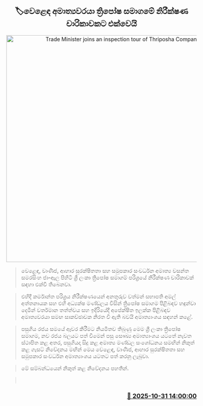 <p align='center'><b><h2 align='center' title='Trade Minister joins an inspection tour of Thriposha Company'>🏷වෙළෙඳ අමාත්‍යවරයා ත්‍රිපෝෂ සමාගමේ නිරීක්ෂණ චාරිකාවකට එක්වෙයි</h2></b></p>
<p align='center'><img src='https://helakuru.sgp1.cdn.digitaloceanspaces.com/esana/images/lib/wasantha-mnk.jpg' width='600' alt='Trade Minister joins an inspection tour of Thriposha Company'></p>

> වෙළෙඳ, වාණිජ, ආහාර සුරක්ෂිතතා සහ සමුපකාර සංවර්ධන අමාත්‍ය වසන්ත සමරසිංහ ජා-ඇල පිහිටි ශ්‍රී ලංකා ත්‍රිපෝෂ සමාගම් පරිශ්‍රයේ නිරීක්ෂණ චාරිකාවක් සඳහා එක්වී තිබෙනවා.

> එහිදී කර්මාන්ත පරිශ්‍රය නිරීක්ෂණයෙන් අනතුරුව වත්මන් සභාපති අමල් අත්තනායක සහ එහි අධ්‍යක්ෂ මණ්ඩලය විසින් ත්‍රිපෝෂ සමාගම පිළිබඳව හඳුන්වා දෙමින් වර්තමාන තත්ත්වය සහ ඉදිරියේදී අපේක්ෂිත ඉලක්ක පිළිබඳව අමාත්‍යවරයා සමඟ සාකච්ඡාවක නිරත වී ඇති බවයි අමාත්‍යාංශය සඳහන් කළේ.

> පසුගිය රජය සමයේ ඈවර කිරීමට නියමිතව තිබුණු මෙම ශ්‍රී ලංකා ත්‍රිපෝෂ සමාගම, නව රජය බලයට පත් වීමෙන් පසු සෞඛ්‍ය අමාත්‍යාංශය යටතේ නැවත ස්ථාපිත කළ අතර, පසුගියදා සිදු කළ අමාත්‍ය මණ්ඩල සංශෝධනය සමඟින් නිකුත් කළ ගැසට් නිවේදනය මඟින් මෙය වෙළෙඳ, වාණිජ, ආහාර සුරක්ෂිතතා සහ සමුපකාර සංවර්ධන අමාත්‍යාංශය යටතට පත් කරනු ලැබුවා‍.

> මේ සම්බන්ධයෙන් නිකුත් කළ නිවේදනය පහතින්.

>  



<h3 align='right'><a href='https://www.helakuru.lk/esana/p/114970/'>📅 2025-10-31 14:00:00</a></h3>
